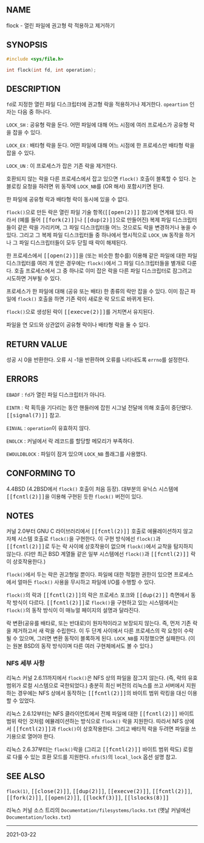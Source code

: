 ## NAME

flock - 열린 파일에 권고형 락 적용하고 제거하기

## SYNOPSIS

```c
#include <sys/file.h>

int flock(int fd, int operation);
```

## DESCRIPTION

`fd`로 지정한 열린 파일 디스크립터에 권고형 락을 적용하거나 제거한다. `opeartion` 인자는 다음 중 하나다.

`LOCK_SH`
:   공유형 락을 둔다. 어떤 파일에 대해 어느 시점에 여러 프로세스가 공유형 락을 잡을 수 있다.

`LOCK_EX`
:   배타형 락을 둔다. 어떤 파일에 대해 어느 시점에 한 프로세스만 배타형 락을 잡을 수 있다.

`LOCK_UN`
:   이 프로세스가 잡은 기존 락을 제거한다.

호환되지 않는 락을 다른 프로세스에서 잡고 있으면 `flock()` 호출이 블록할 수 있다. 논블로킹 요청을 하려면 위 동작에 `LOCK_NB`를 (OR 해서) 포함시키면 된다.

한 파일에 공유형 락과 배타형 락이 동시에 있을 수 없다.

`flock()`으로 만든 락은 열린 파일 기술 항목(<tt>[[open(2)]]</tt> 참고)에 연계돼 있다. 따라서 (예를 들어 <tt>[[fork(2)]]</tt>나 <tt>[[dup(2)]]</tt>으로 만들어진) 복제 파일 디스크립터들이 같은 락을 가리키며, 그 파일 디스크립터들 어느 것으로도 락을 변경하거나 놓을 수 있다. 그리고 그 복제 파일 디스크립터들 중 하나에서 명시적으로 `LOCK_UN` 동작을 하거나 그 파일 디스크립터들이 모두 닫힐 때 락이 해제된다.

한 프로세스에서 <tt>[[open(2)]]</tt>을 (또는 비슷한 함수를) 이용해 같은 파일에 대한 파일 디스크립터를 여러 개 얻은 경우에는 `flock()`에서 그 파일 디스크립터들을 별개로 다룬다. 호출 프로세스에서 그 중 하나로 이미 잡은 락을 다른 파일 디스크립터로 잠그려고 시도하면 거부될 수 있다.

프로세스가 한 파일에 대해 (공유 또는 배타) 한 종류의 락만 잡을 수 있다. 이미 잠근 파일에 `flock()` 호출을 하면 기존 락이 새로운 락 모드로 바뀌게 된다.

`flock()`으로 생성된 락이 <tt>[[execve(2)]]</tt>를 거치면서 유지된다.

파일을 연 모드와 상관없이 공유형 락이나 배타형 락을 둘 수 있다.

## RETURN VALUE

성공 시 0을 반환한다. 오류 시 -1을 반환하며 오류를 나타내도록 `errno`를 설정한다.

## ERRORS

`EBADF`
:   `fd`가 열린 파일 디스크립터가 아니다.

`EINTR`
:   락 획득을 기다리는 동안 핸들러에 잡힌 시그널 전달에 의해 호출이 중단됐다. <tt>[[signal(7)]]</tt> 참고.

`EINVAL`
:   `operation`이 유효하지 않다.

`ENOLCK`
:   커널에서 락 레코드를 할당할 메모리가 부족하다.

`EWOULDBLOCK`
:   파일이 잠겨 있으며 `LOCK_NB` 플래그를 사용했다.

## CONFORMING TO

4.4BSD (4.2BSD에서 `flock()` 호출이 처음 등장). 대부분의 유닉스 시스템에 <tt>[[fcntl(2)]]</tt>을 이용해 구현된 듯한 `flock()` 버전이 있다.

## NOTES

커널 2.0부터 GNU C 라이브러리에서 <tt>[[fcntl(2)]]</tt> 호출로 에뮬레이션하지 않고 자체 시스템 호출로 `flock()`을 구현한다. 이 구현 방식에선 `flock()`과 <tt>[[fcntl(2)]]</tt>로 두는 락 사이에 상호작용이 없으며 `flock()`에서 교착을 탐지하지 않는다. (다만 최근 BSD 계열들 같은 일부 시스템에선 `flock()`과 <tt>[[fcntl(2)]]</tt> 락이 상호작용한다.)

`flock()`에서 두는 락은 권고형일 뿐이다. 파일에 대한 적절한 권한이 있으면 프로세스에서 얼마든 `flock()` 사용을 무시하고 파일에 I/O를 수행할 수 있다.

`flock()`의 락과 <tt>[[fcntl(2)]]</tt>의 락은 프로세스 포크와 <tt>[[dup(2)]]</tt> 측면에서 동작 방식이 다르다. <tt>[[fcntl(2)]]</tt>로 `flock()`을 구현하고 있는 시스템에서는 `flock()`의 동작 방식이 이 매뉴얼 페이지의 설명과 달라진다.

락 변환(공유를 배타로, 또는 반대로)이 원자적이라고 보장되지 않는다. 즉, 먼저 기존 락을 제거하고서 새 락을 수립한다. 이 두 단계 사이에서 다른 프로세스의 락 요청이 수락될 수 있으며, 그러면 변환 동작이 블록하게 된다. `LOCK_NB`를 지정했으면 실패한다. (이는 원본 BSD의 동작 방식이며 다른 여러 구현체에서도 볼 수 있다.)

### NFS 세부 사항

리눅스 커널 2.6.11까지에서 `flock()`은 NFS 상의 파일을 잠그지 않는다. (즉, 락의 유효 범위가 로컬 시스템으로 국한되었다.) 충분히 최신 버전의 리눅스를 쓰고 서버에서 지원하는 경우에는 NFS 상에서 동작하는 <tt>[[fcntl(2)]]</tt>의 바이트 범위 락킹을 대신 이용할 수 있었다.

리눅스 2.6.12부터는 NFS 클라이언트에서 전체 파일에 대한 <tt>[[fcntl(2)]]</tt> 바이트 범위 락인 것처럼 에뮬레이션하는 방식으로 `flock()` 락을 지원한다. 따라서 NFS 상에서 <tt>[[fcntl(2)]]</tt>과 `flock()`이 상호작용한다. 그리고 배타적 락을 두려면 파일을 쓰기용으로 열어야 한다.

리눅스 2.6.37부터는 `flock()`락을 (그리고 <tt>[[fcntl(2)]]</tt> 바이트 범위 락도) 로컬로 다룰 수 있는 호환 모드를 지원한다. `nfs(5)`의 `local_lock` 옵션 설명 참고.

## SEE ALSO

`flock(1)`, <tt>[[close(2)]]</tt>, <tt>[[dup(2)]]</tt>, <tt>[[execve(2)]]</tt>, <tt>[[fcntl(2)]]</tt>, <tt>[[fork(2)]]</tt>, <tt>[[open(2)]]</tt>, <tt>[[lockf(3)]]</tt>, <tt>[[lslocks(8)]]</tt>

리눅스 커널 소스 트리의 `Documentation/filesystems/locks.txt` (옛날 커널에선 `Documentation/locks.txt`)

----

2021-03-22
